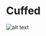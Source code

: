 # Cuffed
![alt text](https://github.com/lazrproductions/cuffed/tree/main/readme/handcuffs_large.png?raw=true)